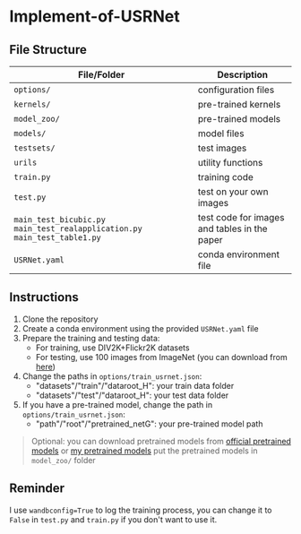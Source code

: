 # Implement-of-USRNet

## File Structure

| File/Folder | Description |
| --- | --- |
| `options/` | configuration files |
| `kernels/` | pre-trained kernels |
| `model_zoo/` | pre-trained models |
| `models/` | model files |
| `testsets/` | test images |
| `urils` | utility functions |
| `train.py` | training code |
| `test.py` | test on your own images |
| `main_test_bicubic.py` `main_test_realapplication.py` `main_test_table1.py` | test code for images and tables in the paper |
| `USRNet.yaml` | conda environment file |

## Instructions

1. Clone the repository
2. Create a conda environment using the provided `USRNet.yaml` file
3. Prepare the training and testing data:
    - For training, use DIV2K+Flickr2K datasets
    - For testing, use 100 images from ImageNet (you can download from [here](https://drive.google.com/drive/folders/1J4r24ZWWJ6uNqPoIUeowp2Y5zanEnB1M?usp=share_link))
4. Change the paths in `options/train_usrnet.json`:
    - "datasets"/"train"/"dataroot_H": your train data folder
    - "datasets"/"test"/"dataroot_H":  your test data folder 
5. If you have a pre-trained model, change the path in `options/train_usrnet.json`:
    - "path"/"root"/"pretrained_netG": your pre-trained model path
> Optional: you can download pretrained models from [official pretrained models](https://drive.google.com/file/d/1qz8aaYOAMhoKn07VppFjRsDflYpxeVmz/view?usp=sharing) or [my pretrained models]()
> put the pretrained models in `model_zoo/` folder

## Reminder

I use `wandbconfig=True` to log the training process, you can change it to `False` in `test.py` and `train.py` if you don't want to use it.

